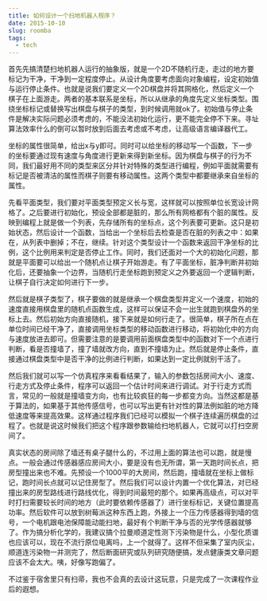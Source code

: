 ```yaml
---
title: 如何设计一个扫地机器人程序？
date: 2015-10-10
slug: roomba
tags:
  - tech
---
```

首先先搞清楚扫地机器人运行的抽象版，就是一个2D不随机行走，走过的地方要标记为干净，干净到一定程度停止。从设计角度要考虑面向对象编程，设定初始值与运行停止条件。也就是说我们要定义一个2D棋盘并将其网格化，然后定义一个棋子在上面游走。两者的基本联系是坐标，所以从继承的角度先定义坐标类型。围绕坐标标记或替换写出棋盘与棋子的类型，到时候调用就ok了。初始值与停止条件是解决实际问题必须考虑的，不能没法初始化运行，更不能完全停不下来。寻址算法效率什么的倒可以暂时放到后面去考虑或不考虑，让高级语言编译器代工。

坐标的属性很简单，给出x与y即可。同时可以给坐标的移动写一个函数，下一步的坐标要通过现有速度与角度进行更新来得到新坐标。因为棋盘与棋子的行为不同，我们最好用不同的类型来区分并针对特殊的类型进行编程，例如平面就需要有标记是否被清洁的属性而棋子则要有移动属性。这两个类型中都要继承来自坐标的属性。

先看平面类型，我们要对平面类型预定义长与宽，这样就可以按照单位长宽设计网格了。之后要进行初始化，预设全部都是脏的，那么所有网格都有个脏的属性。反映到编程上就是做一个列表，先存储所有的坐标点，这个列表要可更新。这只是初始状态，然后设计一个函数，当给出一个坐标后去检查是否在脏的列表之中：如果在，从列表中删掉；不在，继续。针对这个类型设计一个函数来返回干净坐标的比例，这个比例用来判定是否停止工作。同时，我们还面对一个大的初始化问题，那就是平面要可以给出一个随机点让棋子开始游走。有了平面坐标，脏净判断并初始化后，还要抽象一个边界，当随机行走坐标跑到预定义之外要返回一个逻辑判断，让棋子自行决定如何进行下一步。

然后就是棋子类型了，棋子要做的就是继承一个棋盘类型并定义一个速度，初始的速度直接用棋盘里的随机点函数生成，这样可以保证不会一出生就跑到棋盘外的坐标上去。然后初始方向直接随机，接下来就是如何行走了。很简单，棋子所在点在单位时间已经干净了，直接调用坐标类型的移动函数进行移动，将初始化中的方向与速度放进去即可。但需要注意的是要调用前面棋盘类型中的函数对下一个点进行判断，看是否撞墙了，撞了墙就改方向，直到不撞墙为止。然后就是停止条件，直接通过棋盘类型中是否干净的比例进行判断，如果达到一定比例就别干活了。

然后我们就可以写一个仿真程序来看看结果了，输入的参数包括房间大小、速度、行走方式及停止条件，程序可以返回一个估计时间来进行调试。对于行走方式而言，常见的一般就是撞墙变方向，也有比较疯狂的每一步都变方向。当然这都是基于算法的，如果基于其他传感信号，也可以写出更有针对性的算法例如脏的地方降低速度等来提高效果。这样通过程序我们已经可以模拟一个棋子连续遍历棋盘的过程了。也就是说这时候我们把这个程序跟参数输给扫地机器人，它就可以打扫空房间了。

真实状态的房间除了墙还有桌子腿什么的，不过用上面的算法也可以跑，就是慢点。一般会通过传感器感应房间大小，要是没有也无所谓，第一天跑时间长点，把房型撞出来也不难。先预设一个1000平的大房间，然后跑，撞墙就在坐标上做标记，跑时间长点就可以记住房型了。然后我们可以设计内置一个优化算法，对已经撞出来的房型路线进行路线优化，得到时间最短的那个。如果再高级点，可以对平时打扫需要较长时间的地方（此时要依赖传感器了）进行坐标标记，关键位置提高功率。然后软件可以放到树莓派这种东西上跑，外接上一个压力传感器得到墙的信号，一个电机跟电池保障能动能扫地，最好有个判断干净与否的光学传感器就够了。作为搞分析化学的，我建议搞个拉曼顺道定性测下污染物是什么，小型化质谱也应该可以，现在不流行原位电离吗，上一个就得了。这样不但采集了室内灰尘，顺道连污染物一并测完了，然后断面研究或队列研究随便搞，发点健康类文章问题应该不会太大。咦，好像写跑偏了。

不过鉴于宿舍里只有扫帚，我也不会真的去设计这玩意，只是完成了一次课程作业后的遐想。
